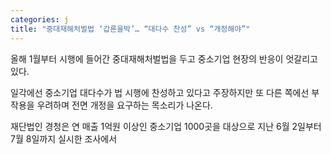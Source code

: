 ```yaml
---
categories: j
title: "중대재해처벌법 ‘갑론을박’… “대다수 찬성” vs “개정해야”"
---
```

  올해 1월부터 시행에 들어간 중대재해처벌법을 두고 중소기업 현장의 반응이 엇갈리고 있다.
 
 일각에선 중소기업 대다수가 법 시행에 찬성하고 있다고 주장하지만 또 다른 쪽에선 부작용을 우려하며 전면 개정을 요구하는 목소리가 나온다.
 
 재단법인 경청은 연 매출 1억원 이상인 중소기업 1000곳을 대상으로 지난 6월 2일부터 7월 8일까지 실시한 조사에서 